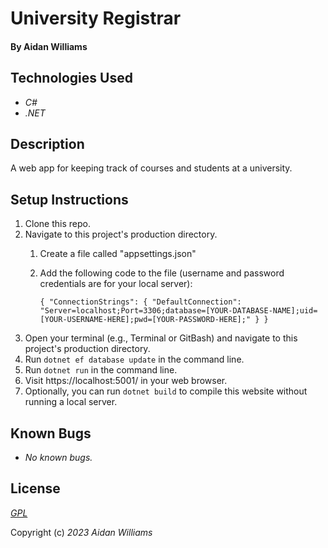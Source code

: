 # University Registrar

#### By Aidan Williams

## Technologies Used

* _C#_
* _.NET_

## Description

A web app for keeping track of courses and students at a university.

## Setup Instructions

1. Clone this repo.
1. Navigate to this project's production directory.
    1. Create a file called "appsettings.json"
    1. Add the following code to the file (username and password credentials are for your local server):
    
        `{
          "ConnectionStrings": {
            "DefaultConnection": "Server=localhost;Port=3306;database=[YOUR-DATABASE-NAME];uid=[YOUR-USERNAME-HERE];pwd=[YOUR-PASSWORD-HERE];"
          }
        }`
1. Open your terminal (e.g., Terminal or GitBash) and navigate to this project's production directory.
1. Run `dotnet ef database update` in the command line.
1. Run `dotnet run` in the command line.
1. Visit https://localhost:5001/ in your web browser.
1. Optionally, you can run `dotnet build` to compile this website without running a local server.

## Known Bugs

* _No known bugs._

## License

_[GPL](https://en.wikipedia.org/wiki/GNU_General_Public_License)_

Copyright (c) _2023_ _Aidan Williams_